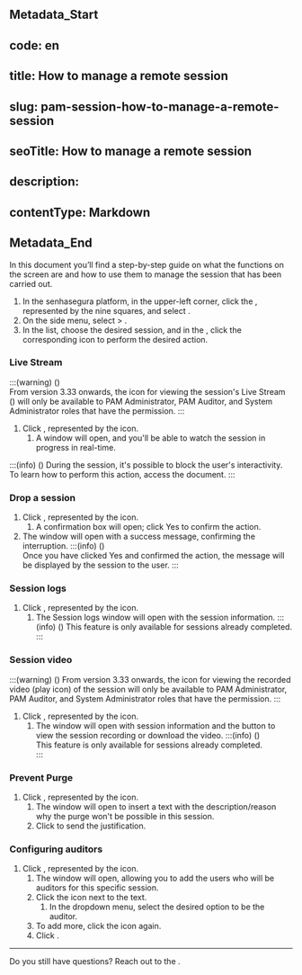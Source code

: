 ## Metadata_Start 
## code: en
## title: How to manage a remote session 
## slug: pam-session-how-to-manage-a-remote-session 
## seoTitle: How to manage a remote session 
## description:  
## contentType: Markdown 
## Metadata_End
In this document you’ll find a step-by-step guide on what the functions on the  screen are and how to use them to manage the session that has been carried out.

1. In the senhasegura platform, in the upper-left corner, click the , represented by the nine squares, and select .
2. On the side menu, select  > .
3. In the list, choose the desired session, and in the , click the corresponding icon to perform the desired action.

### Live Stream
:::(warning) ()  
From version 3.33 onwards, the icon for viewing the session's Live Stream () will only be available to PAM Administrator, PAM Auditor, and System Administrator roles that have the  permission.
:::

1. Click , represented by the  icon.
    1. A window will open, and you'll be able to watch the session in progress in real-time.


:::(info) ()
During the session, it's possible to block the user's interactivity. To learn how to perform this action, access the  document.
:::

### Drop a session

1. Click , represented by the  icon.
    1. A confirmation box will open; click Yes to confirm the action.
2. The  window will open with a success message, confirming the interruption.
    :::(info) ()  
    Once you have clicked Yes and confirmed the action, the message  will be displayed by the session to the user.
    :::

### Session logs

1. Click , represented by the  icon.
    1. The Session logs window will open with the session information.
    :::(info) ()
    This feature is only available for sessions already completed.
    :::

### Session video
:::(warning) ()
From version 3.33 onwards, the icon for viewing the recorded video (play icon) of the session will only be available to PAM Administrator, PAM Auditor, and System Administrator roles that have the  permission.
:::

1. Click , represented by the  icon.
    1. The  window will open with session information and the button to view the session recording or download the video.
    :::(info) ()  
    This feature is only available for sessions already completed.  
    :::  

### Prevent Purge

1. Click , represented by the  icon.
    1. The  window will open to insert a text with the description/reason why the purge won't be possible in this session.
    2. Click  to send the justification.

### Configuring auditors

1. Click , represented by the  icon.
    1. The  window will open, allowing you to add the users who will be auditors for this specific session.
    2. Click the  icon next to the  text.
        1. In the dropdown menu, select the desired option to be the auditor.
    3. To add more, click the  icon again.
    4. Click .

---
Do you still have questions? Reach out to the .